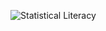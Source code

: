 ![Statistical Literacy](https://github.com/statistikZH/co2sensoren/blob/main/media/statistical_literacy.png)

